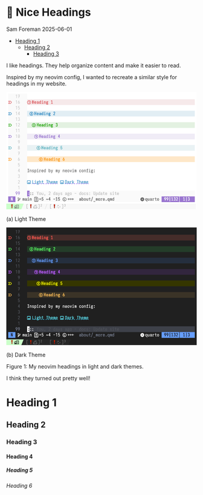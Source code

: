 # 📰 Nice Headings
Sam Foreman
2025-06-01

<link rel="preconnect" href="https://fonts.googleapis.com">

- [Heading 1](#heading-1)
  - [Heading 2](#heading-2)
    - [Heading 3](#heading-3)

I like headings. They help organize content and make it easier to read.

Inspired by my neovim config, I wanted to recreate a similar style for
headings in my website.

<div id="fig-headings-neovim">

<div id="fig-light-theme">

<img src="../../../../assets/nvim-headings-light.png"
data-ref-parent="fig-headings-neovim" />

(a) Light Theme

</div>

<div id="fig-dark-theme">

<img src="../../../../assets/nvim-headings-dark.png"
data-ref-parent="fig-headings-neovim" />

(b) Dark Theme

</div>

Figure 1: My neovim headings in light and dark themes.

</div>

I think they turned out pretty well!

# Heading 1

## Heading 2

### Heading 3

#### Heading 4

##### Heading 5

###### Heading 6
